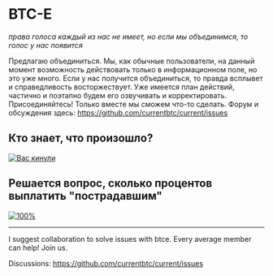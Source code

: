 # BTC-E 

_права голоса каждый из нас не имеет, но если мы объединимся, то голос у нас появится_

Предлагаю объединиться. Мы, как обычные пользователи, на данный момент возможность действовать только в информационном поле, но это уже много. Если у нас получится объединиться, то правда всплывет и справедливость восторжествует. Уже имеется план действий, частично и поэтапно будем его озвучивать и корректировать. Присоединяйтесь! Только вместе мы сможем что-то сделать.
Форум и обсуждения здесь: https://github.com/currentbtc/current/issues

## Кто знает, что произошло?
[![Вас кинули](https://img.youtube.com/vi/2F5HBf6c6Ds/0.jpg)](https://www.youtube.com/watch?v=2F5HBf6c6Ds "Вас кинули")


## Решается вопрос, сколько процентов выплатить "пострадавшим"
[![100%](https://img.youtube.com/vi/FPT7a3Me1-M/0.jpg)](https://www.youtube.com/watch?v=FPT7a3Me1-M "100%")


---------------------------------------


I suggest collaboration to solve issues with btce. Every average member can help! Join us. 

Discussions: https://github.com/currentbtc/current/issues
